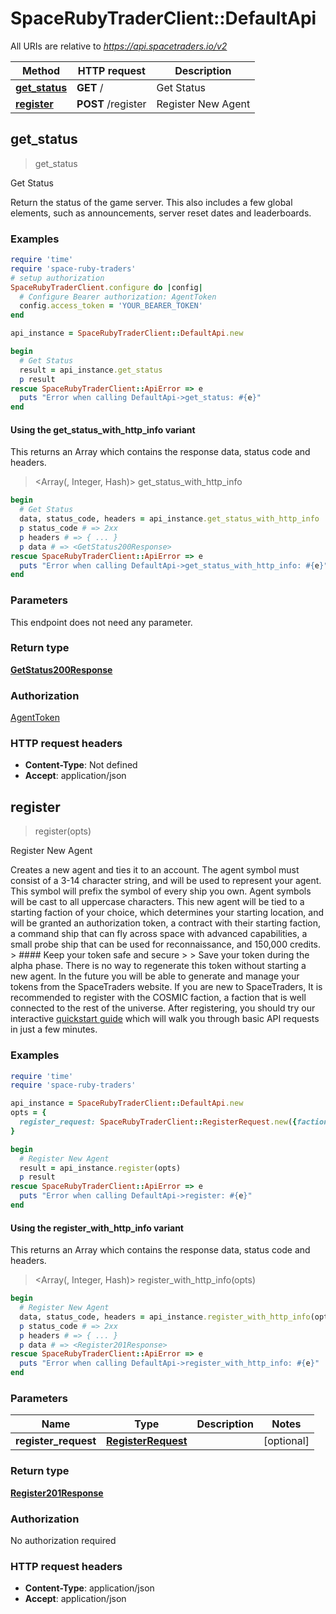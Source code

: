 # SpaceRubyTraderClient::DefaultApi

All URIs are relative to *https://api.spacetraders.io/v2*

| Method | HTTP request | Description |
| ------ | ------------ | ----------- |
| [**get_status**](DefaultApi.md#get_status) | **GET** / | Get Status |
| [**register**](DefaultApi.md#register) | **POST** /register | Register New Agent |


## get_status

> <GetStatus200Response> get_status

Get Status

Return the status of the game server. This also includes a few global elements, such as announcements, server reset dates and leaderboards.

### Examples

```ruby
require 'time'
require 'space-ruby-traders'
# setup authorization
SpaceRubyTraderClient.configure do |config|
  # Configure Bearer authorization: AgentToken
  config.access_token = 'YOUR_BEARER_TOKEN'
end

api_instance = SpaceRubyTraderClient::DefaultApi.new

begin
  # Get Status
  result = api_instance.get_status
  p result
rescue SpaceRubyTraderClient::ApiError => e
  puts "Error when calling DefaultApi->get_status: #{e}"
end
```

#### Using the get_status_with_http_info variant

This returns an Array which contains the response data, status code and headers.

> <Array(<GetStatus200Response>, Integer, Hash)> get_status_with_http_info

```ruby
begin
  # Get Status
  data, status_code, headers = api_instance.get_status_with_http_info
  p status_code # => 2xx
  p headers # => { ... }
  p data # => <GetStatus200Response>
rescue SpaceRubyTraderClient::ApiError => e
  puts "Error when calling DefaultApi->get_status_with_http_info: #{e}"
end
```

### Parameters

This endpoint does not need any parameter.

### Return type

[**GetStatus200Response**](GetStatus200Response.md)

### Authorization

[AgentToken](../README.md#AgentToken)

### HTTP request headers

- **Content-Type**: Not defined
- **Accept**: application/json


## register

> <Register201Response> register(opts)

Register New Agent

Creates a new agent and ties it to an account.  The agent symbol must consist of a 3-14 character string, and will be used to represent your agent. This symbol will prefix the symbol of every ship you own. Agent symbols will be cast to all uppercase characters.  This new agent will be tied to a starting faction of your choice, which determines your starting location, and will be granted an authorization token, a contract with their starting faction, a command ship that can fly across space with advanced capabilities, a small probe ship that can be used for reconnaissance, and 150,000 credits.  > #### Keep your token safe and secure > > Save your token during the alpha phase. There is no way to regenerate this token without starting a new agent. In the future you will be able to generate and manage your tokens from the SpaceTraders website.  If you are new to SpaceTraders, It is recommended to register with the COSMIC faction, a faction that is well connected to the rest of the universe. After registering, you should try our interactive [quickstart guide](https://docs.spacetraders.io/quickstart/new-game) which will walk you through basic API requests in just a few minutes.

### Examples

```ruby
require 'time'
require 'space-ruby-traders'

api_instance = SpaceRubyTraderClient::DefaultApi.new
opts = {
  register_request: SpaceRubyTraderClient::RegisterRequest.new({faction: SpaceRubyTraderClient::FactionSymbol::COSMIC, symbol: 'BADGER'}) # RegisterRequest | 
}

begin
  # Register New Agent
  result = api_instance.register(opts)
  p result
rescue SpaceRubyTraderClient::ApiError => e
  puts "Error when calling DefaultApi->register: #{e}"
end
```

#### Using the register_with_http_info variant

This returns an Array which contains the response data, status code and headers.

> <Array(<Register201Response>, Integer, Hash)> register_with_http_info(opts)

```ruby
begin
  # Register New Agent
  data, status_code, headers = api_instance.register_with_http_info(opts)
  p status_code # => 2xx
  p headers # => { ... }
  p data # => <Register201Response>
rescue SpaceRubyTraderClient::ApiError => e
  puts "Error when calling DefaultApi->register_with_http_info: #{e}"
end
```

### Parameters

| Name | Type | Description | Notes |
| ---- | ---- | ----------- | ----- |
| **register_request** | [**RegisterRequest**](RegisterRequest.md) |  | [optional] |

### Return type

[**Register201Response**](Register201Response.md)

### Authorization

No authorization required

### HTTP request headers

- **Content-Type**: application/json
- **Accept**: application/json

